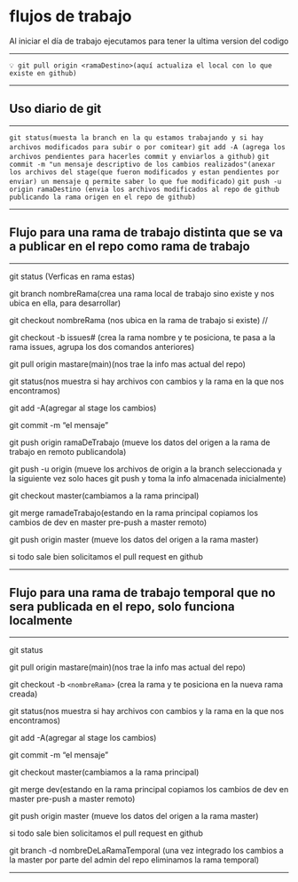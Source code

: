 # flujos de trabajo

Al iniciar el día de trabajo ejecutamos para tener la ultima version del codigo

---

``
💡 git pull origin <ramaDestino>(aquí actualiza el local con lo que existe en github)
``

---

## Uso diario de git

---

``
git status(muesta la branch en la qu estamos trabajando y si hay archivos modificados para subir o por comitear)
``
``
git add -A (agrega los archivos pendientes para hacerles commit y enviarlos a github)
``
``
git commit -m "un mensaje descriptivo de los cambios realizados"(anexar los archivos del stage(que fueron modificados y
estan pendientes por enviar) un mensaje q permite saber lo que fue modificado)
``
``
git push -u origin ramaDestino (envia los archivos modificados al repo de github publicando la rama origen en el repo de github)
``

---

## Flujo para una rama de trabajo distinta que se va a publicar en el repo como rama de trabajo

---

git status (Verficas en rama estas)

git  branch nombreRama(crea una rama local de trabajo sino existe y nos ubica en ella, para desarrollar)

git checkout nombreRama (nos ubica en la rama de trabajo si existe) //

git checkout -b issues# (crea la rama nombre y te posiciona, te pasa a la rama issues, agrupa los dos comandos anteriores)

git pull origin mastare(main)(nos trae la info mas actual del repo)

git status(nos muestra si hay archivos con cambios y la rama en la que nos encontramos)

git add -A(agregar al stage los cambios)

git commit -m “el mensaje”

git push origin ramaDeTrabajo (mueve los datos del origen a la rama de trabajo en remoto publicandola)

git push -u origin <branch> (mueve los archivos de origin a la branch seleccionada y la siguiente vez solo haces git push y toma la info almacenada inicialmente)

git checkout master(cambiamos a la rama principal)

git merge ramadeTrabajo(estando en la rama principal copiamos los cambios de dev en master pre-push a master remoto)

git push origin master (mueve los datos del origen a la rama master)

si todo sale bien solicitamos el pull request en github

---

## Flujo para una rama de trabajo temporal que no sera publicada en el repo, solo funciona localmente

---

git status

git pull origin mastare(main)(nos trae la info mas actual del repo)

git checkout -b `<nombreRama>` (crea la rama y te posiciona en la nueva rama creada)

git status(nos muestra si hay archivos con cambios y la rama en la que nos encontramos)

git add -A(agregar al stage los cambios)

git commit -m “el mensaje”

git checkout master(cambiamos a la rama principal)

git merge dev(estando en la rama principal copiamos los cambios de dev en master pre-push a master remoto)

git push origin master (mueve los datos del origen a la rama master)

si todo sale bien solicitamos el pull request en github

git branch -d nombreDeLaRamaTemporal (una vez integrado los cambios a la master por parte del admin del repo eliminamos la rama temporal)

---
